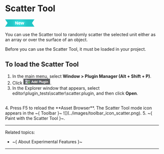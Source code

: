 # Scatter Tool

[![NEW](../images/new.png "What else is new in v1.5?")](../release_notes/readme_1.5.html)

You can use the Scatter tool to randomly scatter the selected unit either as an array or over the surface of an object.

Before you can use the Scatter Tool, it must be loaded in your project.

## To load the Scatter Tool
1. In the main menu, select **Window > Plugin Manager (Alt + Shift + P)**.
2. Click ![](../images/icon_add_plugin.png).
3. In the Explorer window that appears, select editor\plugin_tests\scatter\scatter.plugin, and then click **Open**.
  <br>
4. Press F5 to reload the **Asset Browser**.
  The Scatter Tool mode icon appears in the ~{ Toolbar }~ ![](../images/toolbar_icon_scatter.png).
5. ~{ Paint with the Scatter Tool }~.

---
Related topics:
-	~{ About Experimental Features }~
---
